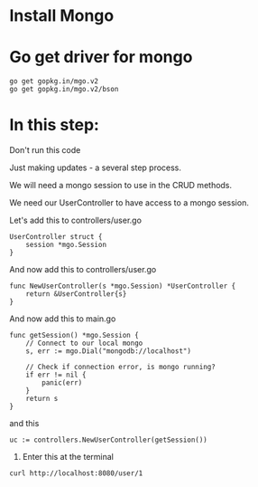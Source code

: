 # Install Mongo

# Go get driver for mongo

```
go get gopkg.in/mgo.v2
go get gopkg.in/mgo.v2/bson
```

# In this step:

Don't run this code

Just making updates - a several step process.

We will need a mongo session to use in the CRUD methods.

We need our UserController to have access to a mongo session.

Let's add this to controllers/user.go

```
UserController struct {  
    session *mgo.Session
}
```

And now add this to controllers/user.go

```
func NewUserController(s *mgo.Session) *UserController {  
    return &UserController{s}
}
```

And now add this to main.go

```
func getSession() *mgo.Session {
	// Connect to our local mongo
	s, err := mgo.Dial("mongodb://localhost")

	// Check if connection error, is mongo running?
	if err != nil {
		panic(err)
	}
	return s
}
```

and this

```
uc := controllers.NewUserController(getSession())  
```

1. Enter this at the terminal

```
curl http://localhost:8080/user/1
```
